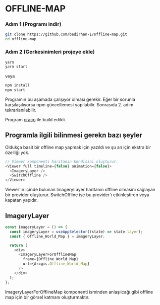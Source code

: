 # OFFLINE-MAP

### Adım 1 (Programı indir)

```sh
git clone https://github.com/bedirhan-1/offline-map.git
cd offline-map
```

### Adım 2 (Gerkesinimleri projeye ekle)

```sh
yarn
yarn start
```

veya

```sh
npm install
npm start
```

Programın bu aşamada çalışıyor olması gerekir. Eğer bir sorunla karşılaşılıyorsa npm güncellemesi yapılabilir. Sonrasıda 2. adım tekrarlanılabilir.

Program [craco](https://github.com/reearth/craco-cesium) ile build edildi.

## Programla ilgili bilinmesi gerekn bazı şeyler

Oldukça basit bir offline map yapmak için yazıldı ve şu an için ekstra bir özelliği yok.

```js
// Viewer komponenti haritanın kendisini oluşturur.
<Viewer full timeline={false} animation={false}>
  <ImageryLayer />
  <SwitchOffline />
</Viewer>
```

Viewer'ın içinde bulunan ImageryLayer haritanın offline olmasını sağlayan bir provider oluşturur. SwitchOffline ise bu provider'ı etkinleştiren veya kapatan yapıdır.

## ImageryLayer

```js
const ImageryLayer = () => {
  const imageryLayer = useAppSelector((state) => state.layer);
  const { Offline_World_Map } = imageryLayer;

  return (
    <div>
      <ImageryLayerForOfflineMap
        frame={Offline_World_Map}
        url={Arcgis.Offline_World_Map}
      />
    </div>
  );
};
```

ImageryLayerForOfflineMap komponenti isminden anlaşılcağı gibi offline map için bir görsel katmanı oluşturmaktır.
